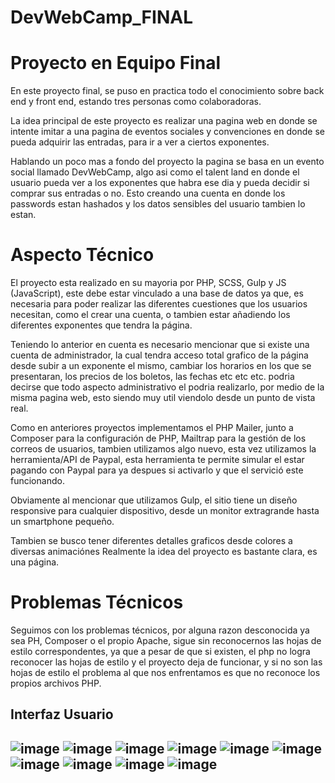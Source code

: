 # DevWebCamp_FINAL

# Proyecto en Equipo Final 
En este proyecto final, se puso en practica todo el conocimiento sobre back end y front end, estando tres personas como colaboradoras.

La idea principal de este proyecto es realizar una pagina web en donde se intente imitar a una pagina de eventos sociales y convenciones
en donde se pueda adquirir las entradas, para ir a ver a ciertos exponentes.

Hablando un poco mas a fondo del proyecto la pagina se basa en un evento social llamado DevWebCamp, algo asi como el talent land 
en donde el usuario pueda ver a los exponentes que habra ese dia y pueda decidir si comprar sus entradas o no. Esto creando una cuenta 
en donde los passwords estan hashados y los datos sensibles del usuario tambien lo estan.

# Aspecto Técnico
El proyecto esta realizado en su mayoria por PHP, SCSS, Gulp y JS (JavaScript), este debe estar vinculado a una base de datos ya que, es
necesaria para poder realizar las diferentes cuestiones que los usuarios necesitan, como el crear una cuenta, o tambien estar añadiendo 
los diferentes exponentes que tendra la página.

Teniendo lo anterior en cuenta es necesario mencionar que si existe una cuenta de administrador, la cual tendra acceso total grafico de la página
desde subir a un exponente el mismo, cambiar los horarios en los que se presentaran, los precios de los boletos, las fechas etc etc etc.
podria decirse que todo aspecto administrativo el podria realizarlo, por medio de la misma pagina web, esto siendo muy util viendolo desde un punto
de vista real.

Como en anteriores proyectos implementamos el PHP Mailer, junto a Composer para la configuración de PHP, Mailtrap para la gestión de los correos de 
usuarios, tambien utilizamos algo nuevo, esta vez utilizamos la herramienta/API de Paypal, esta herramienta te permite simular el estar pagando con Paypal
para ya despues si activarlo y que el servició este funcionando.

Obviamente al mencionar que utilizamos Gulp, el sitio tiene un diseño responsive para cualquier dispositivo, desde un monitor extragrande hasta un smartphone pequeño.

Tambien se busco tener diferentes detalles graficos desde colores a diversas animaciónes 
Realmente la idea del proyecto es bastante clara, es una página.

# Problemas Técnicos 

Seguimos con los problemas técnicos, por alguna razon desconocida ya sea PH, Composer o el propio Apache, sigue sin reconocernos las hojas de estilo correspondentes, ya que a pesar de que si existen, el php no logra reconocer las hojas de estilo y el proyecto deja de funcionar, y si no son las hojas de estilo el problema al que nos enfrentamos es que no reconoce los propios archivos PHP.


<h2> Interfaz Usuario <h2>
  
![image](https://user-images.githubusercontent.com/111943639/205960146-9eefe1ef-a803-42a6-8bb8-8e9ae3cc9455.png)
![image](https://user-images.githubusercontent.com/111943639/205960284-f01c9b8d-e642-4157-a385-87f6d943092f.png)
![image](https://user-images.githubusercontent.com/111943639/205961928-68175335-e011-49e6-9d84-0a65d78b47ff.png)
![image](https://user-images.githubusercontent.com/111943639/205962637-980b415a-f986-4611-b839-6bb5450c7e53.png)
![image](https://user-images.githubusercontent.com/111943639/205966890-a12dca6b-eb42-46f9-800c-bee18fd6f464.png)
![image](https://user-images.githubusercontent.com/111943639/205966973-f6679e1c-7bce-4dcd-86c8-bc9bd648b5b8.png)
![image](https://user-images.githubusercontent.com/111943639/205967032-e0c9595e-7c2c-4018-ac35-708bacdb5c33.png)
![image](https://user-images.githubusercontent.com/111943639/205967401-7c80765b-91b1-4bae-9e22-8ed589ec2568.png)
![image](https://user-images.githubusercontent.com/111943639/205967446-e3dc4770-fdb4-4c39-ae94-1df3ae08f297.png)
![image](https://user-images.githubusercontent.com/111943025/205968484-026c8ec1-5a9e-4978-ba2f-7ce26e8cbd9b.png)




